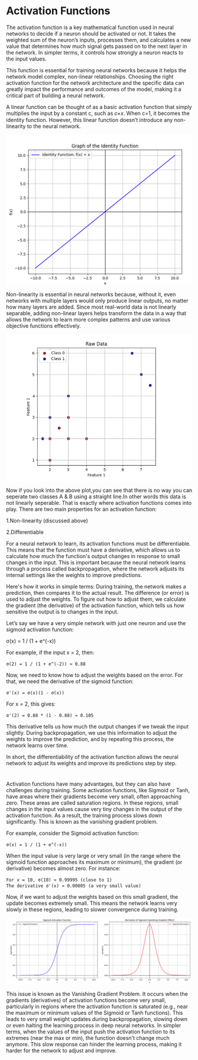 # Activation Functions

The activation function is a key mathematical function used in neural networks to decide if a neuron should be activated or not. It takes the weighted sum of the neuron’s inputs, processes them, and calculates a new value that determines how much signal gets passed on to the next layer in the network. In simpler terms, it controls how strongly a neuron reacts to the input values.

This function is essential for training neural networks because it helps the network model complex, non-linear relationships. Choosing the right activation function for the network architecture and the specific data can greatly impact the performance and outcomes of the model, making it a critical part of building a neural network.

A linear function can be thought of as a basic activation function that simply multiplies the input by a constant 
c, such as 𝑐×𝑥. When c=1, it becomes the identity function. However, this linear function doesn’t introduce any non-linearity to the neural network.

![Example Image 1](Images/Figure_2.png)

Non-linearity is essential in neural networks because, without it, even networks with multiple layers would only produce linear outputs, no matter how many layers are added. Since most real-world data is not linearly separable, adding non-linear layers helps transform the data in a way that allows the network to learn more complex patterns and use various objective functions effectively.

![Example Image 2](Images/Figure_1.png)

Now if you look into the above plot,you can see that there is no way you can seperate two classes A & B using a straight line.In other words this data is not linearly seperable.
That is exactly where activation functions comes into play.
There are two main properties for an activation function:

1.Non-linearity (discussed above)

2.Differentiable

For a neural network to learn, its activation functions must be differentiable. 
This means that the function must have a derivative, which allows us to calculate 
how much the function's output changes in response to small changes in the input. 
This is important because the neural network learns through a process called 
backpropagation, where the network adjusts its internal settings like the weights 
to improve predictions.

Here's how it works in simple terms: During training, the network makes a prediction, 
then compares it to the actual result. The difference (or error) is used to 
adjust the weights. To figure out how to adjust them, we calculate the gradient 
(the derivative) of the activation function, which tells us how sensitive the output 
is to changes in the input.

Let’s say we have a very simple network with just one neuron and use the sigmoid 
activation function:

   σ(x) = 1 / (1 + e^(-x))

For example, if the input x = 2, then:

    σ(2) = 1 / (1 + e^(-2)) ≈ 0.88
    
Now, we need to know how to adjust the weights based on the error. For that, we 
need the derivative of the sigmoid function:

    σ'(x) = σ(x)(1 - σ(x))

For x = 2, this gives:

    σ'(2) = 0.88 * (1 - 0.88) ≈ 0.105

This derivative tells us how much the output changes if we tweak the input slightly. 
During backpropagation, we use this information to adjust the weights to improve the 
prediction, and by repeating this process, the network learns over time.

In short, the differentiability of the activation function allows the neural network 
to adjust its weights and improve its predictions step by step.

#
Activation functions have many advantages, but they can also have challenges during training. Some activation functions, like Sigmoid or Tanh, have areas where their gradients become very small, often approaching zero. These areas are called saturation regions. In these regions, small changes in the input values cause very tiny changes in the output of the activation function. As a result, the training process slows down significantly. This is known as the vanishing gradient problem.

For example, consider the Sigmoid activation function:

    σ(x) = 1 / (1 + e^(-x))

When the input value is very large or very small (in the range where the sigmoid function approaches its maximum or minimum), the gradient (or derivative) becomes almost zero. For instance:

    For x = 10, σ(10) ≈ 0.99995 (close to 1)
    The derivative σ'(x) ≈ 0.00005 (a very small value)

Now, if we want to adjust the weights based on this small gradient, the update becomes extremely small. This means the network learns very slowly in these regions, leading to slower convergence during training.

![Example Image 3](Images/Figure_3.png)

This issue is known as the Vanishing Gradient Problem. It occurs when the gradients (derivatives) of activation functions become very small, particularly in regions where the activation function is saturated (e.g., near the maximum or minimum values of the Sigmoid or Tanh functions). This leads to very small weight updates during backpropagation, slowing down or even halting the learning process in deep neural networks.
In simpler terms, when the values of the input push the activation function to its extremes (near the max or min), the function doesn't change much anymore. This slow response can hinder the learning process, making it harder for the network to adjust and improve.
